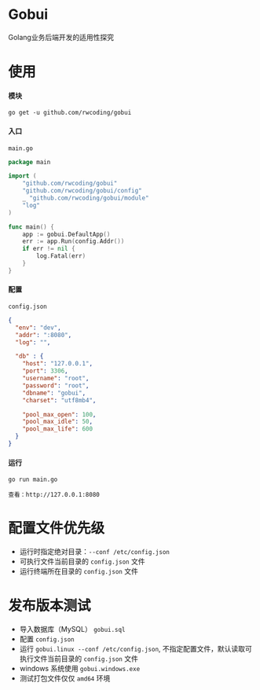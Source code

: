 # Gobui
Golang业务后端开发的适用性探究

# 使用
#### 模块 
`go get -u github.com/rwcoding/gobui`

#### 入口 
`main.go`
```go
package main

import (
	"github.com/rwcoding/gobui"
	"github.com/rwcoding/gobui/config"
	_ "github.com/rwcoding/gobui/module"
	"log"
)

func main() {
	app := gobui.DefaultApp()
	err := app.Run(config.Addr())
	if err != nil {
		log.Fatal(err)
	}
}
```

#### 配置 
`config.json`
```json
{
  "env": "dev",
  "addr": ":8080",
  "log": "",

  "db" : {
    "host": "127.0.0.1",
    "port": 3306,
    "username": "root",
    "password": "root",
    "dbname": "gobui",
    "charset": "utf8mb4",

    "pool_max_open": 100,
    "pool_max_idle": 50,
    "pool_max_life": 600
  }
}
```

#### 运行
```shell 
go run main.go

查看：http://127.0.0.1:8080
```

# 配置文件优先级
+ 运行时指定绝对目录：`--conf /etc/config.json`
+ 可执行文件当前目录的 `config.json` 文件
+ 运行终端所在目录的 `config.json` 文件

# 发布版本测试
+ 导入数据库（MySQL） `gobui.sql`
+ 配置 `config.json`
+ 运行 `gobui.linux --conf /etc/config.json`, 不指定配置文件，默认读取可执行文件当前目录的 `config.json` 文件
+ windows 系统使用 `gobui.windows.exe`
+ 测试打包文件仅仅 `amd64` 环境